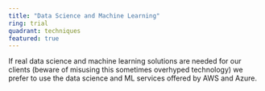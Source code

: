 ```yaml
---
title: "Data Science and Machine Learning"
ring: trial
quadrant: techniques
featured: true
---
```


If real data science and machine learning solutions are needed for our clients (beware of misusing
this sometimes overhyped technology) we prefer to use the data science and ML services offered by
AWS and Azure.